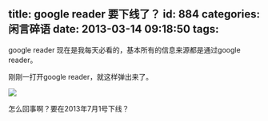 title: google reader 要下线了？
id: 884
categories: 闲言碎语
date: 2013-03-14 09:18:50
tags:
---

google reader 现在是我每天必看的，基本所有的信息来源都是通过google reader。
</br>

刚刚一打开google reader，就这样弹出来了。
</br>

![](http://m3.img.libdd.com/farm5/2013/0314/09/6B445167C0522FC7C1A6B2313616DA946972212436A8A_453_164.jpg)</img>
</br>

怎么回事啊？要在2013年7月1号下线？
